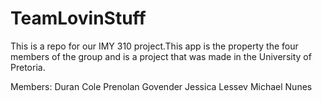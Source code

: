 # TeamLovinStuff

This is a repo for our IMY 310 project.This app is the property the four members of the group and is a project
that was made in the University of Pretoria.

Members:
Duran Cole
Prenolan Govender
Jessica Lessev
Michael Nunes

